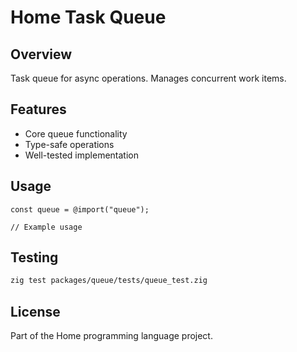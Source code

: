 # Home Task Queue

## Overview

Task queue for async operations. Manages concurrent work items.

## Features

- Core queue functionality
- Type-safe operations
- Well-tested implementation

## Usage

```zig
const queue = @import("queue");

// Example usage
```

## Testing

```bash
zig test packages/queue/tests/queue_test.zig
```

## License

Part of the Home programming language project.
